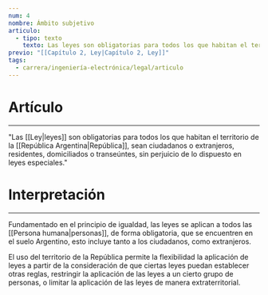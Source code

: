 ```yaml
---
num: 4
nombre: Ámbito subjetivo
articulo:
  - tipo: texto
    texto: Las leyes son obligatorias para todos los que habitan el territorio de la República, sean ciudadanos o extranjeros, residentes, domiciliados o transeúntes, sin perjuicio de lo dispuesto en leyes especiales.
previo: "[[Capítulo 2, Ley|Capítulo 2, Ley]]"
tags:
  - carrera/ingeniería-electrónica/legal/articulo
---
```

# Artículo
---
"Las [[Ley|leyes]] son obligatorias para todos los que habitan el territorio de la [[República Argentina|República]], sean ciudadanos o extranjeros, residentes, domiciliados o transeúntes, sin perjuicio de lo dispuesto en leyes especiales."

# Interpretación
---
Fundamentado en el principio de igualdad, las leyes se aplican a todos las [[Persona humana|personas]], de forma obligatoria, que se encuentren en el suelo Argentino, esto incluye tanto a los ciudadanos, como extranjeros.

El uso del territorio de la República permite la flexibilidad la aplicación de leyes a partir de la consideración de que ciertas leyes puedan establecer otras reglas, restringir la aplicación de las leyes a un cierto grupo de personas, o limitar la aplicación de las leyes de manera extraterritorial.
